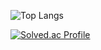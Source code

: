 ![Top Langs](https://github-readme-stats.vercel.app/api/top-langs/?username=yangwoohyeon&layout=compact&theme=radical)

[![Solved.ac Profile](http://mazassumnida.wtf/api/generate_badge?boj=dngus7207)](https://solved.ac/dngus7207)


